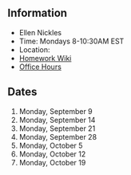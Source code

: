 ## Information

* Ellen Nickles
* Time: Mondays 8-10:30AM EST
* Location:
* [Homework Wiki]()
* [Office Hours]()

## Dates

1. Monday, September 9
2. Monday, September 14
3. Monday, September 21
4. Monday, September 28
5. Monday, October 5
6. Monday, October 12
7. Monday, October 19
